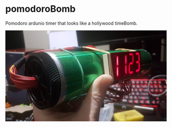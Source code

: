 # pomodoroBomb
Pomodoro ardunio timer that looks like a hollywood timeBomb.

![Alt text](images/prototype1.jpg?raw=true "Prototype1")
